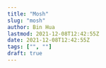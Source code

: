 ```yaml
---
title: "Mosh"
slug: "mosh"
author: Bin Hua
lastmod: 2021-12-08T12:42:55Z
date: 2021-12-08T12:42:55Z
tags: ["", ""]
draft: true
---
```



